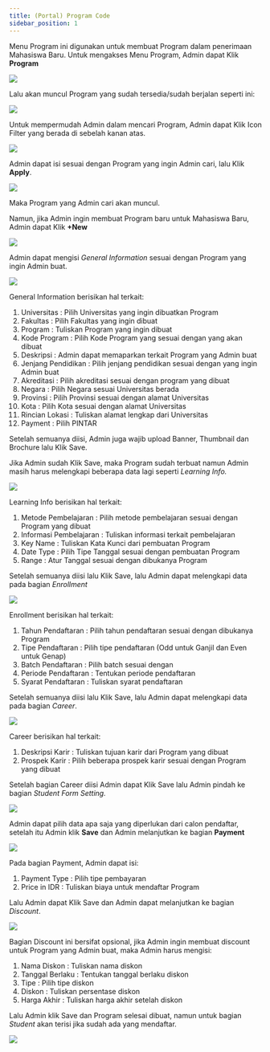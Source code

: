 ```yaml
---
title: (Portal) Program Code
sidebar_position: 1
---
```

Menu Program ini digunakan untuk membuat Program dalam penerimaan Mahasiswa Baru. Untuk mengakses Menu Program, Admin dapat Klik **Program**

![](/img/00-program-code.png)

Lalu akan muncul Program yang sudah tersedia/sudah berjalan seperti ini:

![](/img/1.-home-producte-code.png)

Untuk mempermudah Admin dalam mencari Program, Admin dapat Klik Icon Filter yang berada di sebelah kanan atas.

![](/img/2.-filter.png)

Admin dapat isi sesuai dengan Program yang ingin Admin cari, lalu Klik **Apply**.

![](/img/program-code-4.png)

Maka Program yang Admin cari akan muncul.

Namun, jika Admin ingin membuat Program baru untuk Mahasiswa Baru, Admin dapat Klik **+New**

![](/img/4.-new.png)

Admin dapat mengisi *General Information* sesuai dengan Program yang ingin Admin buat.

![](/img/5.-general-information.png)

General Information berisikan hal terkait:

1. Universitas	: Pilih Universitas yang ingin dibuatkan Program
2. Fakultas		: Pilih Fakultas yang ingin dibuat
3. Program		: Tuliskan Program yang ingin dibuat
4. Kode Program	: Pilih Kode Program yang sesuai dengan yang akan dibuat
5. Deskripsi		: Admin dapat memaparkan terkait Program yang Admin buat
6. Jenjang Pendidikan	: Pilih jenjang pendidikan sesuai dengan yang ingin Admin buat
7. Akreditasi	: Pilih akreditasi sesuai dengan program yang dibuat
8. Negara		: Pilih Negara sesuai Universitas berada
9. Provinsi		: Pilih Provinsi sesuai dengan alamat Universitas
10. Kota			: Pilih Kota sesuai dengan alamat Universitas
11. Rincian Lokasi	: Tuliskan alamat lengkap dari Universitas
12. Payment		: Pilih PINTAR

Setelah semuanya diisi, Admin juga wajib upload Banner, Thumbnail dan Brochure lalu Klik Save.

Jika Admin sudah Klik Save, maka Program sudah terbuat namun Admin masih harus melengkapi beberapa data lagi seperti *Learning Info.*

![](/img/program-code-7.png)

Learning Info berisikan hal terkait:

1. Metode Pembelajaran	: Pilih metode pembelajaran sesuai dengan Program yang dibuat
2. Informasi Pembelajaran	: Tuliskan informasi terkait pembelajaran
3. Key Name			: Tuliskan Kata Kunci dari pembuatan Program
4. Date Type			: Pilih Tipe Tanggal sesuai dengan pembuatan Program
5. Range				: Atur Tanggal sesuai dengan dibukanya Program

Setelah semuanya diisi lalu Klik Save, lalu Admin dapat melengkapi data pada bagian *Enrollment*

![](/img/program-code-8.png)

Enrollment berisikan hal terkait:

1. Tahun Pendaftaran	: Pilih tahun pendaftaran sesuai dengan dibukanya Program
2. Tipe Pendaftaran	: Pilih tipe pendaftaran (Odd untuk Ganjil dan Even untuk Genap)
3. Batch Pendaftaran	: Pilih batch sesuai dengan 
4. Periode Pendaftaran	: Tentukan periode pendaftaran
5. Syarat Pendaftaran	: Tuliskan syarat pendaftaran

Setelah semuanya diisi lalu Klik Save, lalu Admin dapat melengkapi data pada bagian *Career*.

![](/img/8.-career.png)

Career berisikan hal terkait:

1. Deskripsi Karir	: Tuliskan tujuan karir dari Program yang dibuat
2. Prospek Karir		: Pilih beberapa prospek karir sesuai dengan Program yang dibuat

Setelah bagian Career diisi Admin dapat Klik Save lalu Admin pindah ke bagian *Student Form Setting.*

![](/img/9.-student-form-setting.png)

Admin dapat pilih data apa saja yang diperlukan dari calon pendaftar, setelah itu Admin klik **Save** dan Admin melanjutkan ke bagian **Payment**

![](/img/10.-payment.png)

Pada bagian Payment, Admin dapat isi:

1. Payment Type		: Pilih tipe pembayaran
2. Price in IDR		: Tuliskan biaya untuk mendaftar Program

Lalu Admin dapat Klik Save dan Admin dapat melanjutkan ke bagian *Discount*.

![](/img/11.-discount.png)

Bagian Discount ini bersifat opsional, jika Admin ingin membuat discount untuk Program yang Admin buat, maka Admin harus mengisi:

1. Nama Diskon		: Tuliskan nama diskon
2. Tanggal Berlaku	: Tentukan tanggal berlaku diskon
3. Tipe			: Pilih tipe diskon
4. Diskon			: Tuliskan persentase diskon
5. Harga Akhir		: Tuliskan harga akhir setelah diskon

Lalu Admin klik Save dan Program selesai dibuat, namun untuk bagian *Student* akan terisi jika sudah ada yang mendaftar.

![](/img/12.-students.png)
